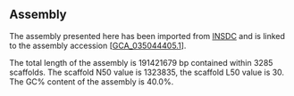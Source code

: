 **Assembly**
--------

The assembly presented here has been imported from [INSDC](http://www.insdc.org) and is linked to the assembly accession [[GCA\_035044405.1](http://www.ebi.ac.uk/ena/data/view/GCA_035044405.1)].

The total length of the assembly is 191421679 bp contained within 3285 scaffolds.
The scaffold N50 value is 1323835, the scaffold L50 value is 30.
The GC% content of the assembly is 40.0%.
